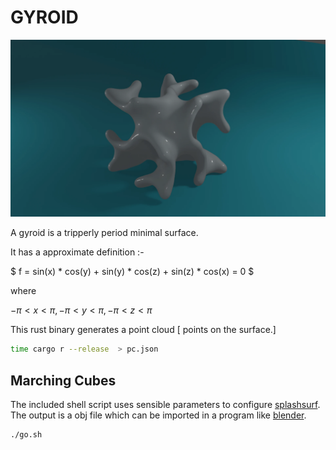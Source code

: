 # GYROID

![Gytoid](./images/gyroid.webp)

A gyroid is a tripperly period minimal surface.

It has a approximate definition :-

$ f  = sin(x) * cos(y) + sin(y) * cos(z) + sin(z) * cos(x) = 0 $

where

$-π < x < π, -π < y < π, -π < z < π$

This rust binary generates a point cloud [ points on the surface.]

```bash
time cargo r --release  > pc.json
```

## Marching Cubes

The included shell script uses sensible parameters to configure [splashsurf](https://crates.io/crates/splashsurf/0.9.1). The output is a obj file which can be imported in a program like [blender](https://www.blender.org/).

```bash
./go.sh
```



